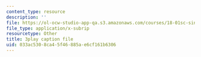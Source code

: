 ```yaml
---
content_type: resource
description: ''
file: https://ol-ocw-studio-app-qa.s3.amazonaws.com/courses/18-01sc-single-variable-calculus-fall-2010/033ac5308ca45f46885ae6cf161b6306_kCPVBl953eY.vtt
file_type: application/x-subrip
resourcetype: Other
title: 3play caption file
uid: 033ac530-8ca4-5f46-885a-e6cf161b6306
---
```

